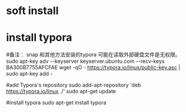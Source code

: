 # soft install



# install typora
  #备注： snap 和其他方法安装的typora 可能在读取外部硬盘文件是无权限。
  sudo apt-key adv --keyserver keyserver.ubuntu.com --recv-keys BA300B7755AFCFAE
  wget -qO - https://typora.io/linux/public-key.asc | sudo apt-key add -

  #add Typora's repository
  sudo add-apt-repository 'deb https://typora.io/linux ./'
  sudo apt-get update

  #install typora
  sudo apt-get install typora





